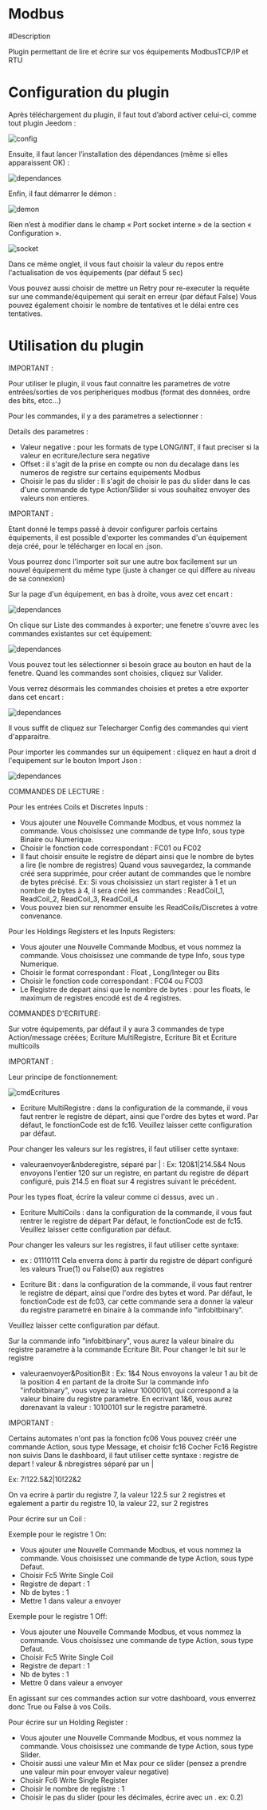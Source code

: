# Modbus

#Description

Plugin permettant de lire et écrire sur vos équipements ModbusTCP/IP et RTU



# Configuration du plugin

Après téléchargement du plugin, il faut tout d’abord activer celui-ci, comme tout plugin Jeedom :

![config](./images/ModbusActiv.png)

Ensuite, il faut lancer l’installation des dépendances (même si elles apparaissent OK) :

![dependances](./images/ModbusDep.png)

Enfin, il faut démarrer le démon :

![demon](./images/ModbusDemon.png)

Rien n’est à modifier dans le champ « Port socket interne » de la section « Configuration ».

![socket](./images/ModbusConfig.png)

Dans ce même onglet, il vous faut choisir la valeur du repos entre l'actualisation de vos équipements (par défaut 5 sec)

Vous pouvez aussi choisir de mettre un Retry pour re-executer la requête sur une commande/équipement qui serait en erreur (par défaut False)
Vous pouvez également choisir le nombre de tentatives et le délai entre ces tentatives.




# Utilisation du plugin


IMPORTANT :

Pour utiliser le plugin, il vous faut connaitre les parametres de votre entrées/sorties de vos peripheriques modbus (format des données, ordre des bits, etcc...)

Pour les commandes, il y a des parametres a selectionner :

Details des parametres :
- Valeur negative : pour les formats de type LONG/INT, il faut preciser si la valeur en ecriture/lecture sera negative
- Offset : il s'agit de la prise en compte ou non du decalage dans les numeros de registre sur certains equipements Modbus
- Choisir le pas du slider : Il s'agit de choisir le pas du slider dans le cas d'une commande de type Action/Slider si vous souhaitez envoyer des valeurs non entieres.




IMPORTANT :

Etant donné le temps passé à devoir configurer parfois certains équipements, il est possible d'exporter les commandes d'un équipement deja créé, pour le télécharger en local en .json.

Vous pourrez donc l'importer soit sur une autre box facilement sur un nouvel équipement du même type (juste à changer ce qui differe au niveau de sa connexion)


Sur la page d'un équipement, en bas à droite, vous avez cet encart : 

![dependances](./images/exportFunction.png)


On clique sur Liste des commandes à exporter; une fenetre s'ouvre avec les commandes existantes sur cet équipement:

![dependances](./images/choiceCmds.png)

Vous pouvez tout les sélectionner si besoin grace au bouton en haut de la fenetre. 
Quand les commandes sont choisies, cliquez sur Valider.



Vous verrez désormais les commandes choisies et pretes a etre exporter dans cet encart :

![dependances](./images/exportCmds.png)

Il vous suffit de cliquez sur Telecharger Config des commandes qui vient d'apparaitre.



Pour importer les commandes sur un équipement : cliquez en haut a droit d l'equipement sur le bouton Import Json :

![dependances](./images/importFunction.png)












COMMANDES DE LECTURE :

Pour les entrées Coils et Discretes Inputs :  
  - Vous ajouter une Nouvelle Commande Modbus, et vous nommez la commande. Vous choisissez une commande de type Info, sous type Binaire ou Numerique.
  - Choisir le fonction code correspondant : FC01 ou FC02
  - Il faut choisir ensuite le registre de départ ainsi que le nombre de bytes a lire (le nombre de registres)
  Quand vous sauvegardez, la commande créé sera supprimée, pour créer autant de commandes que le nombre de bytes précisé.
  Ex: Si vous choisissiez un start register à 1 et un nombre de bytes à 4, il sera créé les commandes : ReadCoil_1, ReadCoil_2, ReadCoil_3, ReadCoil_4
  - Vous pouvez bien sur renommer ensuite les ReadCoils/Discretes à votre convenance.



  Pour les Holdings Registers et les Inputs Registers:
  - Vous ajouter une Nouvelle Commande Modbus, et vous nommez la commande. Vous choisissez une commande de type Info, sous type Numerique.
  - Choisir le format correspondant : Float , Long/Integer ou Bits
  - Choisir le fonction code correspondant : FC04 ou FC03
  - Le Registre de depart ainsi que le nombre de bytes : pour les floats, le maximum de registres encodé est de 4 registres.



COMMANDES D'ECRITURE:

 Sur votre équipements, par défaut il y aura 3 commandes de type Action/message créées; Ecriture MultiRegistre, Ecriture Bit et Ecriture multicoils


IMPORTANT :


 Leur principe de fonctionnement:



![cmdEcritures](./images/modbusCmdsEcritures.png)




  - Ecriture MultiRegistre : dans la configuration de la commande, il vous faut rentrer le registre de départ, ainsi que l'ordre des bytes et word.
  Par défaut, le fonctionCode est de fc16. Veuillez laisser cette configuration par défaut.

  Pour changer les valeurs sur les registres, il faut utiliser cette syntaxe:
  - valeuraenvoyer&nbderegistre, séparé par | :   Ex:  120&1|214.5&4      Nous envoyons l'entier 120 sur un registre, en partant du registre de départ configuré,
  puis 214.5 en float sur 4 registres suivant le précédent.

  Pour les types float, écrire la valeur comme ci dessus, avec un .


  - Ecriture MultiCoils : dans la configuration de la commande, il vous faut rentrer le registre de départ
  Par défaut, le fonctionCode est de fc15. Veuillez laisser cette configuration par défaut.

  Pour changer les valeurs sur les registres, il faut utiliser cette syntaxe:
  -  ex : 01110111    Cela enverra donc à partir du registre de départ configuré les valeurs True(1) ou False(0) aux registres




  - Ecriture Bit : dans la configuration de la commande, il vous faut rentrer le registre de départ, ainsi que l'ordre des bytes et word.
  Par défaut, le fonctionCode est de fc03, car cette commande sera a donner la valeur du registre parametré en binaire à la commande info "infobitbinary".

  Veuillez laisser cette configuration par défaut.

  Sur la commande info "infobitbinary", vous aurez la valeur binaire du registre parametre à la commande Ecriture Bit.
  Pour changer le bit sur le registre

  - valeuraenvoyer&PositionBit :   Ex:  1&4      Nous envoyons la valeur 1 au bit de la position 4 en partant de la droite
  Sur la commande info "infobitbinary", vous voyez la valeur 10000101, qui correspond a la valeur binaire du registre parametre.
  En ecrivant 1&6, vous aurez dorenavant la valeur : 10100101 sur le registre parametré.



IMPORTANT :


Certains automates n'ont pas la fonction fc06
Vous pouvez créér une commande Action, sous type Message, et choisir fc16
Cocher Fc16 Registre non suivis
Dans le dashboard, il faut utiliser cette syntaxe :
registre de depart ! valeur & nbregistres séparé par un |

Ex: 7!122.5&2|10!22&2

On va ecrire à partir du registre 7, la valeur 122.5 sur 2 registres et egalement a partir du registre 10, la valeur 22, sur 2 registres



Pour écrire sur un Coil :

Exemple pour le registre 1 On:
- Vous ajouter une Nouvelle Commande Modbus, et vous nommez la commande. Vous choisissez une commande de type Action, sous type Defaut.
- Choisir Fc5 Write Single Coil
- Registre de depart : 1
- Nb de bytes : 1
- Mettre 1 dans valeur a envoyer

Exemple pour le registre 1 Off:
- Vous ajouter une Nouvelle Commande Modbus, et vous nommez la commande. Vous choisissez une commande de type Action, sous type Defaut.
- Choisir Fc5 Write Single Coil
- Registre de depart : 1
- Nb de bytes : 1
- Mettre 0 dans valeur a envoyer


En agissant sur ces commandes action sur votre dashboard, vous enverrez donc True ou False à vos Coils.




Pour écrire sur un Holding Register :

- Vous ajouter une Nouvelle Commande Modbus, et vous nommez la commande. Vous choisissez une commande de type Action, sous type Slider.
- Choisir aussi une valeur Min et Max pour ce slider (pensez a prendre une valeur min pour envoyer valeur negative)
- Choisir Fc6 Write Single Register
- Choisir le nombre de registre : 1
- Choisir le pas du slider (pour les décimales, écrire avec un .   ex: 0.2)
